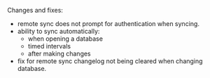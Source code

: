 Changes and fixes:
- remote sync does not prompt for authentication when syncing.
- ability to sync automatically:
  - when opening a database
  - timed intervals
  - after making changes
- fix for remote sync changelog not being cleared when changing database.
